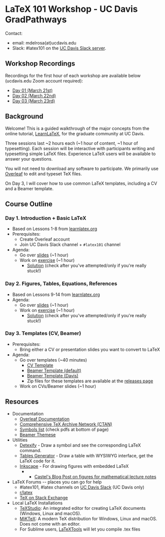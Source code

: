 # LaTeX 101 Workshop - UC Davis GradPathways

Contact:
- email: mdelrosa(at)ucdavis.edu 
- Slack: \#latex101 on the [UC Davis Slack server](https://ucdavis.slack.com/).

## Workshop Recordings

Recordings for the first hour of each workshop are available below (ucdavis.edu Zoom account required):

- [Day 01 (March 21st)](https://ucdavis.zoom.us/rec/share/xnUn7uTdalYCilbMl2oqQk_gyZGTWIal9oVk75Oogir-eTy0m5PWI1ZGXQFVNYH5.nMLSfl1dNyVB8aNz)
- [Day 02 (March 22nd)](https://ucdavis.zoom.us/rec/share/IzIkWn7RYb-kAvH7K6L-JIMobIn5AnTnO1814FrSozmURZnZmmgPpaj9OMlbY6uk.aM4wkR4srG0j_iHA)
- [Day 03 (March 23rd)](https://ucdavis.zoom.us/rec/share/YkKw9e19nczVcrGGKRClg9eFH3HiN25rGabfbPyYh8kmzYdPtHQ_Pdc2YFYhKf4O.o_t2ReqGgWsH34wh)

## Background

Welcome! This is a guided walkthrough of the major concepts from the online tutorial, [LearnLaTeX](https://www.learnlatex.org/en/), for the graduate community at UC Davis.

Three sessions last ~2 hours each (~1 hour of content, ~1 hour of typesetting). Each session will be interactive with participants writing and typesetting simple LaTeX files. Experience LaTeX users will be available to answer your questions.

You will not need to download any software to participate. We primarily use [Overleaf](https://www.overleaf.com/) to edit and typeset TeX files. 

On Day 3, I will cover how to use common LaTeX templates, including a CV and a Beamer template.

## Course Outline

### Day 1. Introduction + Basic LaTeX
- Based on Lessons 1-8 from [learnlatex.org](https://www.learnlatex.org/en/)
- Prerequisites:
	- Create Overleaf account
	- Join UC Davis Slack channel + `#latex101` channel
- Agenda: 
	- Go over [slides](https://github.com/mdelrosa/latex101/blob/master/day01/slides/presentation.pdf) (~1 hour)
	- Work on [exercise](https://github.com/mdelrosa/latex101/blob/master/day01/exercise/day-02-exercise.pdf) (~1 hour)
		- [Solution](https://github.com/mdelrosa/latex101/blob/master/day01/exercise/day-01-exercise.tex) (check after you've attempted/only if you're really stuck!)

### Day 2. Figures, Tables, Equations, References
- Based on Lessons 9-14 from [learnlatex.org](https://www.learnlatex.org/en/)
- Agenda: 
	- Go over [slides](https://github.com/mdelrosa/latex101/blob/master/day02/slides/presentation.pdf) (~1 hour)
	- Work on [exercise](https://github.com/mdelrosa/latex101/blob/master/day02/exercise/day-02-exercise.pdf) (~1 hour)
		- [Solution](https://github.com/mdelrosa/latex101/blob/master/day02/exercise/day-02-exercise.tex) (check after you've attempted/only if you're really stuck!)

### Day 3. Templates (CV, Beamer)
- Prerequisites:
	- Bring either a CV or presentation slides you want to convert to LaTeX
- Agenda:
	- Go over templates (~40 minutes)
		- [CV Template](https://github.com/mdelrosa/latex101/tree/master/day03/CV)
		- [Beamer Template (default)](https://github.com/mdelrosa/latex101/tree/master/day03/default_beamer_template)
		- [Beamer Template (Davis)](https://github.com/mdelrosa/latex101/tree/master/day03/davis_beamer_template)
		- Zip files for these templates are available at the [releases page](https://github.com/mdelrosa/latex101/releases)
	- Work on CVs/Beamer slides (~1 hour)

## Resources

- Documentation
	- [Overleaf Documentation](https://www.overleaf.com/learn)
	- [Comprehensive TeX Archive Network (CTAN)](https://www.ctan.org/)
	- [Symbols list](https://www.ctan.org/tex-archive/info/symbols/comprehensive/) (check pdfs at bottom of page)
	- [Beamer Themese](https://latex-beamer.com/tutorials/beamer-themes/) 
- Utilities
	- [Detexify](http://detexify.kirelabs.org/classify.html) - Draw a symbol and see the corresponding LaTeX command.
	- [Tables Generator](https://www.tablesgenerator.com/) - Draw a table with WYSIWYG interface, get the LaTeX code for it.
	- [Inkscape](https://inkscape.org/) - For drawing figures with embedded LaTeX
		- - [Castel's Blog Post on figures for mathematical lecture notes](https://castel.dev/post/lecture-notes-2/) 	
- LaTeX Forums -- places you can go for help
	- \#latex101, \#latex channels on [UC Davis Slack](https://ucdavis.slack.com/) (UC Davis only)
	- [r/latex](https://www.reddit.com/r/LaTeX/)
	- [TeX on Stack Exchange](https://tex.stackexchange.com/)
- Local LaTeX Installations
	- [TeXStudio](https://www.texstudio.org/): An integrated editor for creating LaTeX documents (Windows, Linux and macOS).
	- [MiKTeX](https://miktex.org/): A modern TeX distribution for Windows, Linux and macOS. Does not come with an editor.
	- For Sublime users, [LaTeXTools](https://latextools.readthedocs.io/en/latest/install/) will let you compile .tex files	
	
